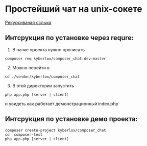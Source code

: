 # Простейший чат на unix-сокете

<a href= "https://packagist.org/packages/kyberlox/composer_chat">Рекурсиваная сслыка</a>

## Интсрукция по установке через requre:

1. В папке проекта нужно прописать

```console
composer req kyberlox/composer_chat:dev-master
```

2. Можно перейти в

```console
cd ./vendor/kyberlox/composer_chat
```
3. В этой директории запустить

```console
php app.php [server | client]
```

и увидеть как работает демонстрационный index.php



## Интсрукция по установке демо проекта:

```console
composer create-project kyberlox/composer_chat
cd  composer-test
php app.php [server | client]
```